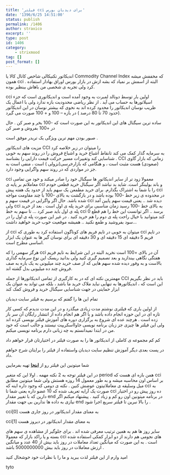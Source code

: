 ```yaml
---
title: 'فیلتر cci برای دیدبان بورس'
date: '1396/6/25 14:51:00'
status: publish
permalink: /1406
author: straxico
excerpt: ''
type: post
id: 1406
category:
    - strixmood
tag: []
post_format: []
---
```

اندیکاتور تکنیکالی شاخص کانال کالا یا Commodity Channel Index که مخففش میشه همون cci . البته از اسمش بر نمیاد که بشه ازش در بازار بورس اوراق بهادار استفاده کرد ولی تجربه ی شخصی من باهاش بینظیر بوده.

cci اولین بار توسط دونالد لمبرت به وجود آمده است و اندیکاتوری است که جزء اسیلاتورها به حساب می آید . از نظر ریاضی محدودیت بازه ندارد ولی با اعمال یک ظریب نوسان اندیکاتور را محدود کرده اند به نحوی که بیشتر نوسان در این اندیکاتور (حدود 70 تا 80 درصد ) در بازه – 100 و + 100 صورت می گیرد.

ساده ترین سیگنال های این اندیکاتور به این صورت است که -100 بخر و صبر کن . حال در +100 بفروش و صبر کن

صبور بودن مهم ترین ویژگی یک تریدر موفق است .

مزیت های اندیکاتور CCI را میتوان در زیر خلاصه کرد  
به سرمایه گذار کمک می کند تانقاط اشباع خرید و اشباع فروش را در روند سهم به خوبی شناسایی کند وتغییرات مسیر حرکت قیمت دارایی را بشناسد . CCI زمانی که بازار گاوی (صعودی) هست مثبت است ، و هنگامی که بازارخرسی(نزولی ) است ، منفی است به جز در مواردی که در روند سهم واگرایی وجود دارد.

cci معمولا زود تر از سایر اندیکاتور ها سیگنال خود را صادر میکند و خود من تمامی معاملاتم بر پایه ی cci و باند بولینگر است. شاید بد نباشد اگر سیگنال خرید قطعی خودم را با شما به اشتراک بگذارم. برای خرید مطمعن یک سهم باید از حدود یک هفته پیش cci در محدوده ی زیر خط -100 بوده باشد و در بازگشت به بالای -100 با چند مقاومت مواجه شده باشد. حال اگر واگرایی در قیمت سهم و cci دیده شد .. یعنی قیمت سهم پایین آمد ولی cci به بالای خط -100 رسید زمان مناسبی برای خرید پله ی اول است . بعد از خرید پله ی اول باید صبر کرد … تا سهم به خط cci 0 برسد .. اگر توانست این خط را هم قطع کند میتوانید با خیال راحت پله ی دوم را هم خرید کنید . در غیر این صورت پله ی اول را در سود بفروشید و طمع نکنید .. همیشه موقعیت خوب خرید خواهید داشت…

از cci میتوان به خوبی در تایم فریم های کوناگون استفاده کرد به طوری که cci در تایم فریم 5 دقیقه ای 15 دقیقه ای و 30 دقیقه ای برای نوسان گیر ها به عنوان یک ابزار اساسی مطرح است.

هرگز سهمی را که cci آن در بالای +100 است نخرید البته در این شرایط به تایم فریم هفتگی نگاهی بیندازید و بعد تصمیم گیری کنید ولی بدانید ریسک این نوع سرمایه گذاری بالاست و به وفور دیده شده سهم هایی که از صف خرید چند میلیونی به یک باره به صف فروش چند ده میلیونی بدل گشته اند.

مهمترین نکته ای که در به کارگیری از تمامی اندیکاتورها از جمله CCI باید در نظر بگیریم این است که ، اندیکاتورها به تنهایی نباید ملاک خرید ما باشد ، بلکه می تواند به عنوان یک ابزار حمایتی در جهت شناسایی سیگنال خرید و فروش کمک کند

تمام این ها را گفتم که برسیم به فیلتر سایت دیدبان

از اولین باری که فیلتری نوشتم مدت زیادی میگذرد و در این مدت ندیدم که کسی کار تازه ای در این حوزه انجام داده باشد و یا اگر هم انجام داده از انتشار رایگان آن سر باز زده است . هرچند عده ای شروع به برگزاری دوره های آموزش فیلتر نویسی کرده اند ولی این فیلتر ها چیزی جز زبان برنامه نویسی جاوااسکریپت نیستند و جالب است که خود من در ابتدا نمیدانستم به چه زبانی دارم برنامه نویسی میکنم.

کم کم مجموعه ی کاملی از اندیکاتور ها را به صورت فیلتر در اختیارتان قرار خواهم داد

در پست بعدی دیگر آموزش تنظیم سایت دیدبان واستفاده از فیلتر را برایتان شرح خواهم داد.

شما میتونین این فیلتر رو از **[اینجا](http://localhost/wp-content/uploads/2016/03/cci.zip)** تهیه بفرمایین

در این فیلتر توجه به 2 نکته مهمه . اولا این که متغیر period همن بازه ای هست که cci بر اساس اون محاسبه میشه و به طور معمول 14 روزه هستش ولی شما میتونین مطابق میل وسلیقه ی معاملاتیتون عوضش کنین . نکته ی دومی که وجود داره اینه که cci به صورت یک آرایه تعریف شده که 10 عضو داره یعنی شما تا cci ده روز پیش رو در اختیار دارین که با تغییر مقدار end در برنامه میتونین اون رو کم و زیاد کنید . پیشنهاد میکنم اگر نیازی به داده ها ندارین بی جهت مقدار end را بالا نبرین تا فیلتر سریع اجرا شود .

cci\[0\] به معنای مقدار اندیکاتور در روز جاری هست

cci\[1\] به معنای مقدار اندیکاتور در دیروز هست

سایر روز ها هم به همین ترتیب معرفی شده اند . برای جلوگیر از مشاهده ی سهم های بسته و یا راکد بازار که معمولا cci های نجومی هم دارند از دو ابزار کمکی استفاده شده است . به این صورت که میانگین تعداد معاملات در روز باید بیش از 40 عدد و میانگین ارزش معاملات در روز باید بیش 5000000000 باشد .

امید وارم از این فیلتر لذت ببرید و ما را با نظرات خود خوشحال کنید

tyto
